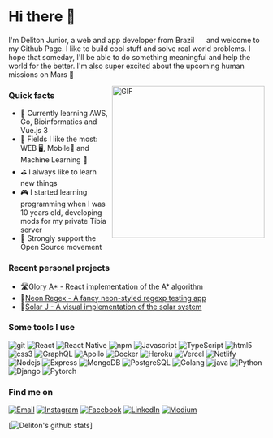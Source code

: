 <h1>Hi there 👋</h1>

<p>I'm Deliton Junior, a web and app developer from Brazil <img src="https://user-images.githubusercontent.com/47995046/91626906-6efbab80-e989-11ea-99ec-88424cd8b2db.png" width="16"/> and welcome to my Github Page. I like to build cool stuff and solve real world problems. I hope that someday, I'll be able to do something meaningful and help the world for the better. I'm also super excited about the upcoming human missions on Mars 🚀</p>

<img align="right" height="300" alt="GIF" src="https://user-images.githubusercontent.com/47995046/91627218-4fb24d80-e98c-11ea-8fb4-544b48de3045.gif" />

<h3>Quick facts</h3>
<ul>
  <li>📖 Currently learning AWS, Go, Bioinformatics and Vue.js 3</li>
  <li>🌟 Fields I like the most: WEB 🖥, Mobile📱 and Machine Learning 🤖</li>
  <li>⛳ I always like to learn new things</li>
  <li>🎮 I started learning programming when I was 10 years old, developing mods for my private Tibia server</li>
  <li>🦖 Strongly support the Open Source movement</li>
</ul>

<h3>Recent personal projects</h3>
<ul>
  <li>🛣️<a href="https://deliton.github.io/glory-astar/">Glory A* - React implementation of the A* algorithm</a></li>
  <li>🌆<a href="https://deliton.github.io/neon-regex/">Neon Regex - A fancy neon-styled regexp testing app</a></li>
  <li>🌌<a href="https://github.com/deliton/solar-j">Solar J - A visual implementation of the solar system</a></li>
</ul>

<h3>Some tools I use</h3>
<p>
<img alt="git" src="https://img.shields.io/badge/-Git-F05032?style=flat-square&logo=git&logoColor=white" /> 
<img alt="React" src="https://img.shields.io/badge/-React-45b8d8?style=flat-square&logo=react&logoColor=white" /> 
<img alt="React Native" src="https://img.shields.io/badge/-ReactNative-45b8d8?style=flat-square&logo=react&logoColor=white" /> 
<img alt="npm" src="https://img.shields.io/badge/-NPM-CB3837?style=flat-square&logo=npm&logoColor=white" /> 
<img alt="Javascript" src="https://img.shields.io/badge/-JavaScript-007ACC?style=flat-square&logo=javascript&logoColor=white" /> 
<img alt="TypeScript" src="https://img.shields.io/badge/-TypeScript-007ACC?style=flat-square&logo=typescript&logoColor=white" /> 
<img alt="html5" src="https://img.shields.io/badge/-HTML5-E34F26?style=flat-square&logo=html5&logoColor=white" /> 
<img alt="css3" src="https://img.shields.io/badge/-CSS3-45b8d8?style=flat-square&logo=css3&logoColor=white" /> 
<img alt="GraphQL" src="https://img.shields.io/badge/-GraphQL-E10098?style=flat-square&logo=graphql&logoColor=white" /> 
<img alt="Apollo" src="https://img.shields.io/badge/-Apollo-311C87?style=flat-square&logo=apollo-graphql&logoColor=white" /> 
<img alt="Docker" src="https://img.shields.io/badge/-Docker-46a2f1?style=flat-square&logo=docker&logoColor=white" /> 
<img alt="Heroku" src="https://img.shields.io/badge/-Heroku-430098?style=flat-square&logo=heroku&logoColor=white" /> 
<img alt="Vercel" src="https://img.shields.io/badge/-Vercel-1a1a1a?style=flat-square&logo=vercel&logoColor=white" /> 
<img alt="Netlify" src="https://img.shields.io/badge/-Netlify-45b8d8?style=flat-square&logo=netlify&logoColor=white" /> 
<img alt="Nodejs" src="https://img.shields.io/badge/-Nodejs-43853d?style=flat-square&logo=Node.js&logoColor=white" /> 
<img alt="Express" src="https://img.shields.io/badge/-Express-CB3837?style=flat-square&logo=express.js&logoColor=white" /> 
<img alt="MongoDB" src="https://img.shields.io/badge/-MongoDB-13aa52?style=flat-square&logo=mongodb&logoColor=white" /> 
<img alt="PostgreSQL" src="https://img.shields.io/badge/-PostgreSQL-007ACC?style=flat-square&logo=postgresql&logoColor=white" /> 
<img alt="Golang" src="https://img.shields.io/badge/-Go-46a2f1?style=flat-square&logo=go&logoColor=white" /> 
<img alt="java" src="https://img.shields.io/badge/-Java-CB3837?style=flat-square&logo=java&logoColor=white" /> 
<img alt="Python" src="https://img.shields.io/badge/-Python-415ef0?style=flat-square&logo=python&logoColor=white" /> 
<img alt="Django" src="https://img.shields.io/badge/-Django-083d09?style=flat-square&logo=django&logoColor=white" /> 
<img alt="Pytorch" src="https://img.shields.io/badge/-Pytorch-f75948?style=flat-square&logo=pytorch&logoColor=white" /> 
</p>

<h3>Find me on</h3>
<p>
<a href="mailto:deliton.m@hotmail.com"><img alt="Email" src="https://img.shields.io/badge/email-%2312100E.svg?&style=for-the-badge&logo=email&logoColor=white" /></a>
<a href="https://www.instagram.com/delitonjunior"><img alt="Instagram" src="https://img.shields.io/badge/Instagram-%2312100E.svg?&style=for-the-badge&logo=instagram&logoColor=white" /></a>
<a href="https://www.facebook.com/deliton.junior"><img alt="Facebook" src="https://img.shields.io/badge/facebook-%2312100E.svg?&style=for-the-badge&logo=facebook&logoColor=white" /></a> 
<a href="https://br.linkedin.com/in/deliton-junior"><img alt="LinkedIn" src="https://img.shields.io/badge/linkedin-%2312100E.svg?&style=for-the-badge&logo=linkedin&logoColor=white" /></a>
<a href="https://medium.com/@delitonjr" target="_blank"><img alt="Medium" src="https://img.shields.io/badge/medium-%2312100E.svg?&style=for-the-badge&logo=medium&logoColor=white" /></a>
</p>

[![Deliton's github stats](https://github-readme-stats.vercel.app/api?username=deliton&theme=gruvbox)]
